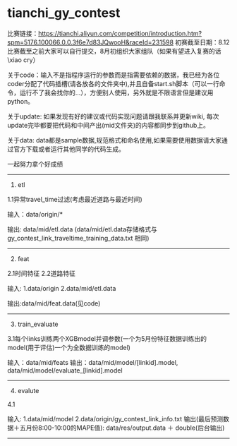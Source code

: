 # tianchi_gy_contest
比赛链接：https://tianchi.aliyun.com/competition/introduction.htm?spm=5176.100066.0.0.3f6e7d83JQwooH&raceId=231598
初赛截至日期：8.12
比赛截至之前大家可以自行提交，8月初组织大家组队（如果有望进入复赛的话\xiao cry）

关于code：输入不是指程序运行的参数而是指需要依赖的数据，我已经为各位coder分配了代码插槽(请各放各的文件夹中),并且自备start.sh脚本（可以一行命令，运行不了我会找你的...），方便别人使用，另外就是不限语言但是建议用python。

关于update: 如果发现有好的建议或代码实现问题请跟我联系并更新wiki, 每次update完毕都要把代码和中间产出(mid文件夹)的内容都同步到github上。

关于data: data都是sample数据,规范格式和命名使用,如果需要使用数据请大家通过官方下载或者运行其他同学的代码生成。

一起努力拿个好成绩

***

1. etl

1.1异常travel_time过滤(考虑最近道路与最近时间)

输入：data/origin/*

输出: data/mid/etl.data
(data/mid/etl.data存储格式与gy_contest_link_traveltime_training_data.txt 相同)

***

2. feat

2.1时间特征
2.2道路特征

输入:
1.data/origin
2.data/mid/etl.data

输出:data/mid/feat.data(见code)


***

3. train_evaluate

3.1每个links训练两个XGBmodel并调参数(一个为5月份特征数据训练出的model(用于评估)一个为全数据训练的model)

输入：data/mid/feats
输出：data/mid/model/[linkid].model, data/mid/model/evaluate_[linkid].model

***

4. evalute

4.1

输入: 1.data/mid/model 2.data/origin/gy_contest_link_info.txt
输出(最后预测数据＋五月份8:00-10:00的MAPE值): data/res/output.data ＋ double(后台输出)

***



